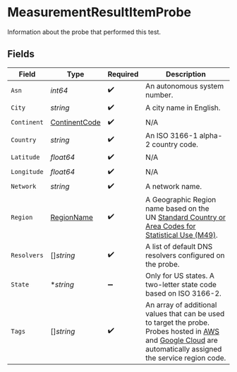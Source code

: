 # MeasurementResultItemProbe

Information about the probe that performed this test.


## Fields

| Field                                                                                                                                                                                                                                                                                                                                                   | Type                                                                                                                                                                                                                                                                                                                                                    | Required                                                                                                                                                                                                                                                                                                                                                | Description                                                                                                                                                                                                                                                                                                                                             |
| ------------------------------------------------------------------------------------------------------------------------------------------------------------------------------------------------------------------------------------------------------------------------------------------------------------------------------------------------------- | ------------------------------------------------------------------------------------------------------------------------------------------------------------------------------------------------------------------------------------------------------------------------------------------------------------------------------------------------------- | ------------------------------------------------------------------------------------------------------------------------------------------------------------------------------------------------------------------------------------------------------------------------------------------------------------------------------------------------------- | ------------------------------------------------------------------------------------------------------------------------------------------------------------------------------------------------------------------------------------------------------------------------------------------------------------------------------------------------------- |
| `Asn`                                                                                                                                                                                                                                                                                                                                                   | *int64*                                                                                                                                                                                                                                                                                                                                                 | :heavy_check_mark:                                                                                                                                                                                                                                                                                                                                      | An autonomous system number.                                                                                                                                                                                                                                                                                                                            |
| `City`                                                                                                                                                                                                                                                                                                                                                  | *string*                                                                                                                                                                                                                                                                                                                                                | :heavy_check_mark:                                                                                                                                                                                                                                                                                                                                      | A city name in English.                                                                                                                                                                                                                                                                                                                                 |
| `Continent`                                                                                                                                                                                                                                                                                                                                             | [ContinentCode](../../models/shared/continentcode.md)                                                                                                                                                                                                                                                                                                   | :heavy_check_mark:                                                                                                                                                                                                                                                                                                                                      | N/A                                                                                                                                                                                                                                                                                                                                                     |
| `Country`                                                                                                                                                                                                                                                                                                                                               | *string*                                                                                                                                                                                                                                                                                                                                                | :heavy_check_mark:                                                                                                                                                                                                                                                                                                                                      | An ISO 3166-1 alpha-2 country code.                                                                                                                                                                                                                                                                                                                     |
| `Latitude`                                                                                                                                                                                                                                                                                                                                              | *float64*                                                                                                                                                                                                                                                                                                                                               | :heavy_check_mark:                                                                                                                                                                                                                                                                                                                                      | N/A                                                                                                                                                                                                                                                                                                                                                     |
| `Longitude`                                                                                                                                                                                                                                                                                                                                             | *float64*                                                                                                                                                                                                                                                                                                                                               | :heavy_check_mark:                                                                                                                                                                                                                                                                                                                                      | N/A                                                                                                                                                                                                                                                                                                                                                     |
| `Network`                                                                                                                                                                                                                                                                                                                                               | *string*                                                                                                                                                                                                                                                                                                                                                | :heavy_check_mark:                                                                                                                                                                                                                                                                                                                                      | A network name.                                                                                                                                                                                                                                                                                                                                         |
| `Region`                                                                                                                                                                                                                                                                                                                                                | [RegionName](../../models/shared/regionname.md)                                                                                                                                                                                                                                                                                                         | :heavy_check_mark:                                                                                                                                                                                                                                                                                                                                      | A Geographic Region name based on the<br/>UN [Standard Country or Area Codes for Statistical Use (M49)](https://unstats.un.org/unsd/methodology/m49/).<br/>                                                                                                                                                                                             |
| `Resolvers`                                                                                                                                                                                                                                                                                                                                             | []*string*                                                                                                                                                                                                                                                                                                                                              | :heavy_check_mark:                                                                                                                                                                                                                                                                                                                                      | A list of default DNS resolvers configured on the probe.                                                                                                                                                                                                                                                                                                |
| `State`                                                                                                                                                                                                                                                                                                                                                 | **string*                                                                                                                                                                                                                                                                                                                                               | :heavy_minus_sign:                                                                                                                                                                                                                                                                                                                                      | Only for US states. A two-letter state code based on ISO 3166-2.                                                                                                                                                                                                                                                                                        |
| `Tags`                                                                                                                                                                                                                                                                                                                                                  | []*string*                                                                                                                                                                                                                                                                                                                                              | :heavy_check_mark:                                                                                                                                                                                                                                                                                                                                      | An array of additional values that can be used to target the probe.<br/>Probes hosted in [AWS](https://docs.aws.amazon.com/AWSEC2/latest/UserGuide/using-regions-availability-zones.html#concepts-available-regions)<br/>and [Google Cloud](https://cloud.google.com/compute/docs/regions-zones#available) are automatically assigned the service region code.<br/> |
